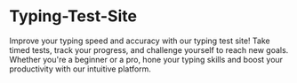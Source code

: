 # Typing-Test-Site
 Improve your typing speed and accuracy with our typing test site! Take timed tests, track your progress, and challenge yourself to reach new goals. Whether you're a beginner or a pro, hone your typing skills and boost your productivity with our intuitive platform.
